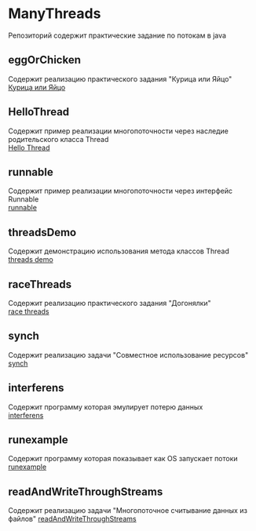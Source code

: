 # ManyThreads
Репозиторий содержит практические задание по потокам в java 
## eggOrChicken
Содержит реализацию практического задания "Курица или Яйцо"<br>
<a href="https://github.com/stillfak/ManyThreads/tree/master/src/ru/gva/demo/eggOrChicken">Курица или Яйцо</a>
## HelloThread
Содержит пример реализации многопоточности через наследие родительского класса Thread<br>
<a href="https://github.com/stillfak/ManyThreads/tree/master/src/ru/gva/demo/helloThread">Hello Thread</a>
## runnable
Содержит пример реализации многопоточности через интерфейс Runnable<br>
<a href="https://github.com/stillfak/ManyThreads/tree/master/src/ru/gva/demo/runnble">runnable</a>
## threadsDemo 
Содержит демонстрацию использования метода классов Thread<br>
<a href="https://github.com/stillfak/ManyThreads/tree/master/src/ru/gva/demo/treadsDemo">threads demo</a>
## raceThreads
Содержит реализацию практического задания "Догонялки"<br>
<a href="https://github.com/stillfak/ManyThreads/tree/master/src/ru/gva/demo/raceThreads"> race threads</a>
## synch
Содержит реализацию задачи "Совместное использование ресурсов"<br>
<a href="https://github.com/stillfak/ManyThreads/tree/master/src/ru/gva/demo/synch"> synch</a>
## interferens
Содержит программу которая эмулирует потерю данных  
<a href="https://github.com/stillfak/ManyThreads/tree/master/src/ru/gva/demo/interferens
">interferens</a>
## runexample
Содержит программу которая показывает как OS запускает потоки<br>
<a href="https://github.com/stillfak/ManyThreads/tree/master/src/ru/gva/demo/runexample">runexample</a>
## readAndWriteThroughStreams
Содержит реализацию задачи "Многопоточное считывание данных из файлов"
<a href="https://github.com/stillfak/ManyThreads/tree/master/src/ru/gva/demo/readAndWriteThroughStreams
">readAndWriteThroughStreams</a>

